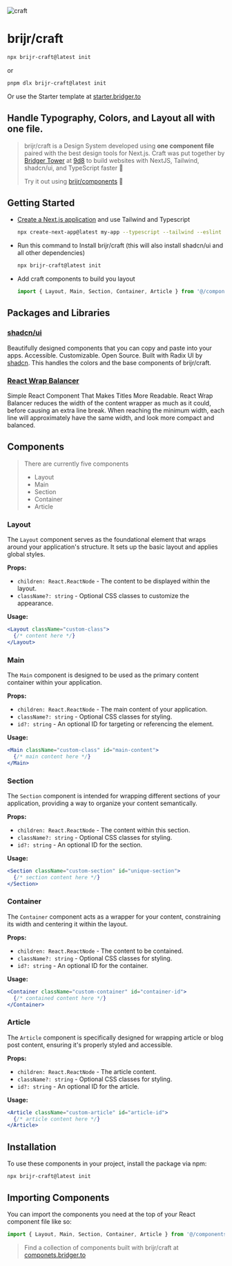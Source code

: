 ![craft](https://github.com/brijr/craft/assets/57158102/33af93c2-fd11-41c6-b4cb-30e5e5c9bc35)

# brijr/craft

```bash
npx brijr-craft@latest init
```

or 

```bash
pnpm dlx brijr-craft@latest init
```

Or use the Starter template at [starter.bridger.to](https://starter.bridger.to)

## Handle Typography, Colors, and Layout all with one file.

> brijr/craft is a Design System developed using **one component file** paired with the best design tools for Next.js. Craft was put together by [Bridger Tower](https://bridger.to) at [9d8](https://9d8.dev) to build websites with NextJS, Tailwind, shadcn/ui, and TypeScript faster 🚀
>
> Try it out using [brijr/components](https://github.com/brijr/components) 👀

## Getting Started

- [Create a Next.js application](https://nextjs.org/docs/getting-started/installation) and use Tailwind and Typescript

  ```bash
  npx create-next-app@latest my-app --typescript --tailwind --eslint
  ```

- Run this command to Install brijr/craft (this will also install shadcn/ui and all other dependencies)

  ```bash
  npx brijr-craft@latest init
  ```

- Add craft components to build you layout

  ```jsx
  import { Layout, Main, Section, Container, Article } from '@/components/craft.tsx';
  ```

## Packages and Libraries 

### [shadcn/ui](https://ui.shadcn.com)

Beautifully designed components that you can copy and paste into your apps. Accessible. Customizable. Open Source. Built with Radix UI by [shadcn](https://shadcn.com). This handles the colors and the base components of brijr/craft.

### [React Wrap Balancer](https://react-wrap-balancer.vercel.app/) 

Simple React Component That Makes Titles More Readable. React Wrap Balancer reduces the width of the content wrapper as much as it could, before causing an extra line break. When reaching the minimum width, each line will approximately have the same width, and look more compact and balanced.

## Components

> There are currently five components
>
> - Layout
> - Main
> - Section
> - Container
> - Article

### Layout

The `Layout` component serves as the foundational element that wraps around your application's structure. It sets up the basic layout and applies global styles.

**Props:**

- `children: React.ReactNode` - The content to be displayed within the layout.
- `className?: string` - Optional CSS classes to customize the appearance.

**Usage:**

```jsx
<Layout className="custom-class">
  {/* content here */}
</Layout>
```

### Main

The `Main` component is designed to be used as the primary content container within your application.

**Props:**

- `children: React.ReactNode` - The main content of your application.
- `className?: string` - Optional CSS classes for styling.
- `id?: string` - An optional ID for targeting or referencing the element.

**Usage:**

```jsx
<Main className="custom-class" id="main-content">
  {/* main content here */}
</Main>
```

### Section

The `Section` component is intended for wrapping different sections of your application, providing a way to organize your content semantically.

**Props:**

- `children: React.ReactNode` - The content within this section.
- `className?: string` - Optional CSS classes for styling.
- `id?: string` - An optional ID for the section.

**Usage:**

```jsx
<Section className="custom-section" id="unique-section">
  {/* section content here */}
</Section>
```

### Container

The `Container` component acts as a wrapper for your content, constraining its width and centering it within the layout.

**Props:**

- `children: React.ReactNode` - The content to be contained.
- `className?: string` - Optional CSS classes for styling.
- `id?: string` - An optional ID for the container.

**Usage:**

```jsx
<Container className="custom-container" id="container-id">
  {/* contained content here */}
</Container>
```

### Article

The `Article` component is specifically designed for wrapping article or blog post content, ensuring it's properly styled and accessible.

**Props:**

- `children: React.ReactNode` - The article content.
- `className?: string` - Optional CSS classes for styling.
- `id?: string` - An optional ID for the article.

**Usage:**

```jsx
<Article className="custom-article" id="article-id">
  {/* article content here */}
</Article>
```

## Installation

To use these components in your project, install the package via npm:

```
npx brijr-craft@latest init
```

## Importing Components

You can import the components you need at the top of your React component file like so:

```jsx
import { Layout, Main, Section, Container, Article } from '@/components/craft.tsx';
```

> Find a collection of components built with brijr/craft at [componets.bridger.to](https://components.bridger.to)
